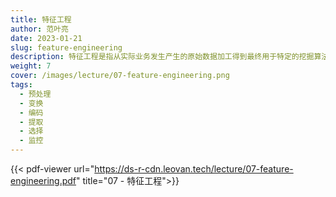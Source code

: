 ```yaml
---
title: 特征工程
author: 范叶亮
date: 2023-01-21
slug: feature-engineering
description: 特征工程是指从实际业务发生产生的原始数据加工得到最终用于特定的挖掘算法的输入变量的过程。
weight: 7
cover: /images/lecture/07-feature-engineering.png
tags:
  - 预处理
  - 变换
  - 编码
  - 提取
  - 选择
  - 监控
---
```


{{< pdf-viewer url="https://ds-r-cdn.leovan.tech/lecture/07-feature-engineering.pdf" title="07 - 特征工程">}}
